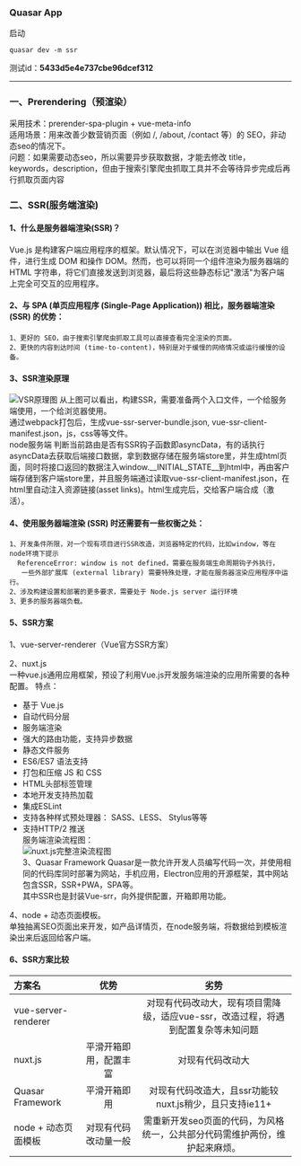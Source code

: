 ### Quasar App

启动   

```
quasar dev -m ssr

```

测试id：**5433d5e4e737cbe96dcef312**

---

### 一、Prerendering（预渲染）  
采用技术：prerender-spa-plugin + vue-meta-info   
适用场景：用来改善少数营销页面（例如 /, /about, /contact 等）的 SEO，非动态seo的情况下。  
问题：如果需要动态seo，所以需要异步获取数据，才能去修改 title，keywords，description，但由于搜索引擎爬虫抓取工具并不会等待异步完成后再行抓取页面内容



### 二、SSR(服务端渲染)
#### 1、什么是服务器端渲染(SSR)？
Vue.js 是构建客户端应用程序的框架。默认情况下，可以在浏览器中输出 Vue 组件，进行生成 DOM 和操作 DOM。然而，也可以将同一个组件渲染为服务器端的 HTML 字符串，将它们直接发送到浏览器，最后将这些静态标记"激活"为客户端上完全可交互的应用程序。

#### 2、与 SPA (单页应用程序 (Single-Page Application)) 相比，服务器端渲染 (SSR) 的优势：
	1、更好的 SEO，由于搜索引擎爬虫抓取工具可以直接查看完全渲染的页面。
	2、更快的内容到达时间 (time-to-content)，特别是对于缓慢的网络情况或运行缓慢的设备。
#### 3、SSR渲染原理
![VSR原理图](https://cloud.githubusercontent.com/assets/499550/17607895/786a415a-5fee-11e6-9c11-45a2cfdf085c.png)
从上图可以看出，构建SSR，需要准备两个入口文件，一个给服务端使用，一个给浏览器使用。    
通过webpack打包后，生成vue-ssr-server-bundle.json, vue-ssr-client-manifest.json，js，css等等文件。  
node服务端 判断当前路由是否有SSR钩子函数即asyncData，有的话执行asyncData去获取后端接口数据，拿到数据存储在服务端store里，并生成html页面，同时将接口返回的数据注入window.__INITIAL_STATE__到html中，再由客户端存储到客户端store里，并且服务端通过读取vue-ssr-client-manifest.json，在html里自动注入资源链接(asset links)。html生成完后，交给客户端合成（激活）。


#### 4、使用服务器端渲染 (SSR) 时还需要有一些权衡之处：
	1、开发条件所限，对一个现有项目进行SSR改造，浏览器特定的代码，比如window，等在node环境下提示    
	  ReferenceError: window is not defined，需要在服务端生命周期钩子外执行，
	   一些外部扩展库 (external library) 需要特殊处理，才能在服务器渲染应用程序中运行。
	2、涉及构建设置和部署的更多要求，需要处于 Node.js server 运行环境
	3、更多的服务器端负载。

#### 5、SSR方案
1、vue-server-renderer（Vue官方SSR方案）

2、nuxt.js   
一种vue.js通用应用框架，预设了利用Vue.js开发服务端渲染的应用所需要的各种配置。
特点：   
* 基于 Vue.js   
* 自动代码分层   
* 服务端渲染    
* 强大的路由功能，支持异步数据    
* 静态文件服务    
* ES6/ES7 语法支持    
* 打包和压缩 JS 和 CSS    
* HTML头部标签管理    
* 本地开发支持热加载   
* 集成ESLint    
* 支持各种样式预处理器： SASS、LESS、 Stylus等等     
* 支持HTTP/2 推送        
服务端渲染流程图：    
![nuxt.js完整渲染流程图](https://zh.nuxtjs.org/nuxt-schema.svg)   
3、Quasar Framework 
Quasar是一款允许开发人员编写代码一次，并使用相同的代码库同时部署为网站，手机应用，Electron应用的开源框架，其中网站包含SSR，SSR+PWA，SPA等。         
其中SSR也是封装Vue-srr，向外提供配置，开箱即用功能。

4、node + 动态页面模板。  
单独抽离SEO页面出来开发，如产品详情页，在node服务端，将数据给到模板渲染出来后返回给客户端。

#### 6、SSR方案比较
| 方案名  		   |优势 | 劣势 |
|:--------------------- |:---------------:| :-------------:|
| vue-server-renderer   |      |      对现有代码改动大，现有项目需降级，适应vue-ssr，改造过程，将遇到配置复杂等未知问题   |
| nuxt.js             |     平滑开箱即用，配置丰富  | 对现有代码改动大  | 
| Quasar Framework        | 平滑开箱即用       |     对现有代码改造大，且ssr功能较nuxt.js稍少，且只支持ie11+         |
| node + 动态页面模板        |      对现有代码改动量一般    |   需重新开发seo页面的代码，为风格统一，公共部分代码需维护两份，维护起来麻烦。|# vue-quasar-demo

